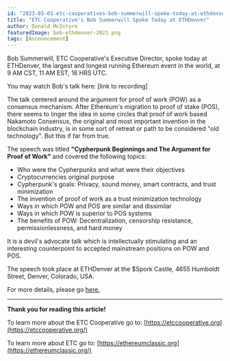 ```yaml
---
id: "2023-03-03-etc-cooperatives-bob-summerwill-spoke-today-at-ethdenver-cn"
title: "ETC Cooperative's Bob Summerwill Spoke Today at ETHDenver"
author: Donald McIntyre
featuredImage: bob-ethdenver-2023.png
tags: [Announcement]
---
```


Bob Summerwill, ETC Cooperative's Executive Director, spoke today at ETHDenver, the largest and longest running Ethereum event in the world, at 9 AM CST, 11 AM EST, 16 HRS UTC.

You may watch Bob's talk here: [link to recording]

The talk centered around the argument for proof of work (POW) as a consensus mechanism. After Ethereum's migration to proof of stake (POS), there seems to linger the idea in some circles that proof of work based Nakamoto Consensus, the original and most important invention in the blockchain industry, is in some sort of retreat or path to be considered "old technology". But this if far from true.

The speech was titled **"Cypherpunk Beginnings and The Argument for Proof of Work"** and covered the following topics:

- Who were the Cypherpunks and what were their objectives
- Cryptocurrencies original purpose
- Cypherpunk's goals: Privacy, sound money, smart contracts, and trust minimization
- The invention of proof of work as a trust minimization technology
- Ways in which POW and POS are similar and dissimilar
- Ways in which POW is superior to POS systems
- The benefits of POW: Decentralization, censorship resistance, permissionlessness, and hard money

It is a devil's advocate talk which is intellectually stimulating and an interesting counterpoint to accepted mainstream positions on POW and POS.

The speech took place at ETHDenver at the $Spork Castle, 4655 Humboldt Street, Denver, Colorado, USA.

For more details, please go [here.](https://events.ethdenver.com/eden23/attendease/networking/experience/bfc05198-9741-4aac-a70e-ba1cf55c7a6e/f2a06b8f-f2ec-43b6-92ac-9ce953b32b57)

---

**Thank you for reading this article!**

To learn more about the ETC Cooperative go to:  [https://etccooperative.org](https://etccooperative.org/)

To learn more about ETC go to:  [https://ethereumclassic.org](https://ethereumclassic.org/)
